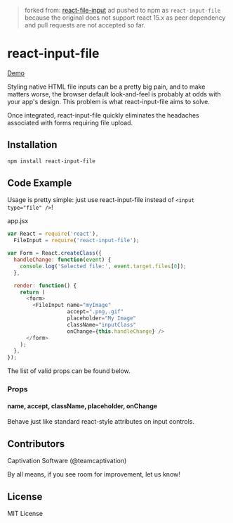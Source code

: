 > forked from: [react-file-input](https://github.com/Data-Meister/react-file-input)
> ad pushed to npm as `react-input-file` because the original does not support react 15.x as peer dependency and pull requests are not accepted so far.

react-input-file
============
[Demo](https://captivationsoftware.github.io/react-input-file)

Styling native HTML file inputs can be a pretty big pain, and to make matters worse, the browser default look-and-feel is probably at odds with your app's design. This problem is what react-input-file aims to solve.

Once integrated, react-input-file quickly eliminates the headaches associated with forms requiring file upload.

## Installation
```sh
npm install react-input-file
```

## Code Example
Usage is pretty simple: just use react-input-file instead of `<input type="file" />`!

app.jsx
```js
var React = require('react'),
  FileInput = require('react-input-file');

var Form = React.createClass({
  handleChange: function(event) {
    console.log('Selected file:', event.target.files[0]);
  },

  render: function() {
    return (
      <form>
        <FileInput name="myImage"
                   accept=".png,.gif"
                   placeholder="My Image"
                   className="inputClass"
                   onChange={this.handleChange} />
      </form>
    );
  },
});

```

The list of valid props can be found below.

### Props

#### name, accept, className, placeholder, onChange
Behave just like standard react-style attributes on input controls.

## Contributors

Captivation Software (@teamcaptivation)

By all means, if you see room for improvement, let us know!


## License

MIT License
